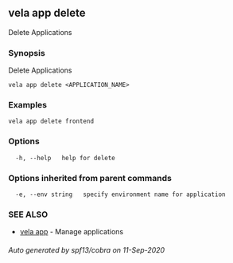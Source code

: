 ## vela app delete

Delete Applications

### Synopsis

Delete Applications

```
vela app delete <APPLICATION_NAME>
```

### Examples

```
vela app delete frontend
```

### Options

```
  -h, --help   help for delete
```

### Options inherited from parent commands

```
  -e, --env string   specify environment name for application
```

### SEE ALSO

* [vela app](vela_app.md)	 - Manage applications

###### Auto generated by spf13/cobra on 11-Sep-2020
